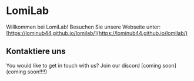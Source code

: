 # LomiLab

Willkommen bei LomiLab! Besuchen Sie unsere Webseite unter: [https://lominub44.github.io/lomilab/](https://lominub44.github.io/lomilab/)

## Kontaktiere uns

You would like to get in touch with us? Join our discord [coming soon](coming soon!!!!)
